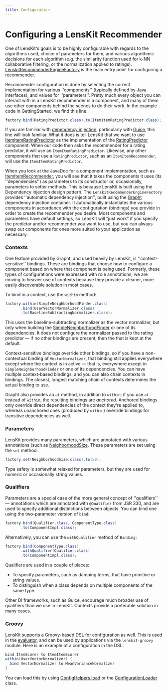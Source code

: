 ```yaml
---
title: Configuration
---
```


# Configuring a LensKit Recommender

[LenskitRecommenderEngineFactory]: http://lenskit.grouplens.org/apidocs/org/grouplens/lenskit/core/LenskitRecommenderEngineFactory.html

One of LensKit's goals is to be highly configurable with regards to
the algorithms used, choice of parameters for them, and various
algorithmic decisions for each algorithm (e.g. the similarity function
used for k-NN collaborative filtering, or the normalization applied to
ratings). [LenskitRecommenderEngineFactory][] is the main entry point
for configuring a recommender.

Recommender configuration is done by selecting the correct
implementation for various ''components'' (typically defined by Java
interfaces), and values for ''parameters''.  Pretty much every object
you can interact with in a LensKit recommender is a component, and
many of them use other components behind the scenes to do their
work. In the example code in GettingStarted, we find this line:

~~~java
factory.bind(RatingPredictor.class).to(ItemItemRatingPredictor.class);
~~~

[ItemItemRatingPredictor]: http://lenskit.grouplens.org/apidocs/org/grouplens/knn/item/ItemItemRatingPredictor.html
[RatingPredictor]: http://lenskit.grouplens.org/apidocs/org/grouplens/lenskit/RatingPredictor.html
[Guice]: https://code.google.com/p/google-guice/
[WP:DI]: http://en.wikipedia.org/wiki/Dependency_injection

If you are familiar with [dependency injection][WP:DI], particularly
with [Guice][], this line will look familiar.  What it does is tell
LensKit that we want to use [ItemItemRatingPredictor][] as the
implementation of the [RatingPredictor][] component. When our code
then asks the recommender for a rating predictor, it will use an
`ItemItemRatingPredictor`. Likewise, any other components that use a
`RatingPredictor`, such as an `ItemItemRecommender`, will use the
`ItemItemRatingPredictor`.

[ItemItemRecommender]: http://lenskit.grouplens.org/apidocs/org/grouplens/lenskit/knn/item/ItemItemRecommender.html
[Grapht]: http://github.com/grouplens/grapht

When you look at the JavaDoc for a component implementation, such as
[ItemItemRecommender][], you will see that it takes the components it
uses (its ''dependencies'') as parameters to its constructor or,
occasionally, parameters to setter methods. This is because LensKit is
built using the Dependency Injection design pattern. The
`LenskitRecommenderEngineFactory` provides ''automatic dependency
injection'', built using the [Grapht][] dependency injection
container. It automatically instantiates the various components in
accordance with the configuration (bindings) you provide in order to
create the recommender you desire.  Most components and parameters
have default settings, so LensKit will “just work” if you specify the
predictor and/or recommender you want to use, but you can always swap
out components for ones more suited to your application as necessary.

### Contexts

One feature provided by Grapht, and used heavily by LensKit, is
''context-sensitive'' bindings. These are bindings that choose how to
configure a component based on where that component is being
used. Formerly, these types of configurations were expressed with role
annotations; we are moving to heavier use of contexts because they
provide a cleaner, more easily discoverable solution in most cases.

To bind in a context, use the `within` method:

~~~java
factory.within(SimpleNeighborhoodFinder.class)
       .bind(UserVectorNormalizer.class)
       .to(BaselineSubtractingNormalizer.class);
~~~

[SimpleNeighborhoodFinder]: http://lenskit.grouplens.org/apidocs/org/grouplens/lenskit/knn/user/SimpleNeighborhoodFinder.html

This uses the baseline-subtracting normalizer as the vector
normalizer, but only when building the [SimpleNeighborhoodFinder][] or
one of its dependencies. It does not configure the normalizer passed
to the rating predictor — if no other bindings are present, then the
that is kept at the default.

Context-sensitive bindings override other bindings, so if you have a
non-contextual binding of `VectorNormalizer`, that binding still
applies everywhere except where the context is in active — that is,
everywhere except in `SimpleNeighborhoodFinder` or one of its
dependencies. You can have multiple context-based bindings, and you
can also chain contexts in bindings. The closest, longest matching
chain of contexts determines the actual binding to use.

Grapht also provides an `at` method, in addition to `within`; if you use `at` instead of `within`, the resulting bindings are *anchored*.  Anchored bindings only override direct dependencies of the context they're applied to, whereas unanchored ones (produced by `within`) override bindings for transitive dependencies as well.

### Parameters

[NeighborhoodSize]: http://lenskit.grouplens.org/apidocs/org/grouplens/lenskit/knn/params/NeighborhoodSize.html

LensKit provides many parameters, which are annotated with various
annotations (such as [NeighborhoodSize][].  These parameters are set
using the `set` method:

~~~java
factory.set(NeighborhoodSize.class).to(50);
~~~

Type safety is somewhat relaxed for parameters, but they are used for
numeric or occasionally string values.

### Qualifiers 

Parameters are a special case of the more general concept of
''qualifiers'' — annotations which are annotated with `@Qualifier`
from JSR 330, and are used to specify additional distinctions between
objects. You can bind one using the two-parameter version of `bind`:

~~~java
factory.bind(Qualifier.class, ComponentType.class)
       .to(ComponentImpl.class);
~~~

Alternatively, you can use the `withQualifier` method of `Binding`:

~~~java
factory.bind(ComponentType.class)
       .withQualifier(Qualifier.class)
       .to(ComponentImpl.class);
~~~

Qualifiers are used in a couple of places:

- To specify parameters, such as damping terms, that have primitive or
  string values.
- To distinguish when a class depends on multiple components of the
  same type.

Other DI frameworks, such as Guice, encourage much broader use of qualifiers than we use in LensKit. Contexts provide a preferable solution in many cases.

### Groovy

LensKit supports a Groovy-based DSL for configuration as well.  This is used in the [evaluator](../evaluator/), and can be used by applications via the `lenskit-groovy` module.  Here is an example of a configuration in the DSL:

~~~groovy
bind ItemScorer to ItemItemScorer
within(UserVectorNormalizer) {
  bind VectorNormalizer to MeanVarianceNormalizer
}
~~~

[load]: http://lenskit.grouplens.org/maven-site/apidocs/org/grouplens/lenskit/config/ConfigHelpers.html#load%28java.io.File%29
[ConfigurationLoader]: http://lenskit.grouplens.org/maven-site/apidocs/org/grouplens/lenskit/config/ConfigurationLoader.html

You can load this by using [ConfigHelpers.load][load] or the [ConfigurationLoader][] class.
